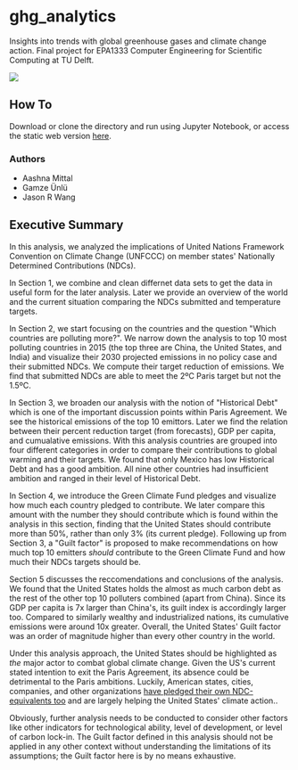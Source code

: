 # ghg_analytics

Insights into trends with global greenhouse gases and climate change action.
Final project for EPA1333 Computer Engineering for Scientific Computing at TU Delft.

![](https://i.imgur.com/mHjPRPo.png)

## How To

Download or clone the directory and run using Jupyter Notebook, or access the static web version [here](http://jasonrwang.github.io/ghg_analytics).

### Authors

* Aashna Mittal
* Gamze Ünlü
* Jason R Wang

## Executive Summary

In this analysis, we analyzed the implications of United Nations Framework Convention on Climate Change (UNFCCC) on member states' Nationally Determined Contributions (NDCs). 

In Section 1, we combine and clean differnet data sets to get the data in useful form for the later analysis. Later we provide an overview of the world and the current situation comparing the NDCs submitted and temperature targets. 

In Section 2, we start focusing on the countries and the question "Which countries are polluting more?". We narrow down the analysis to top 10 most polluting countries in 2015 (the top three are China, the United States, and India) and visualize their 2030 projected emissions in no policy case and their submitted NDCs. We compute their target reduction of emissions. We find that submitted NDCs are able to meet the 2ºC Paris target but not the 1.5ºC.

In Section 3, we broaden our analysis with the notion of "Historical Debt" which is one of the important discussion points within Paris Agreement. We see the historical emissions of the top 10 emittors. Later we find the relation between their percent reduction target (from forecasts), GDP per capita, and cumualative emissions. With this analysis countries are grouped into four different categories in order to compare their contributions to global warming and their targets. We found that only Mexico has low Historical Debt and has a good ambition. All nine other countries had insufficient ambition and ranged in their level of Historical Debt.

In Section 4, we introduce the Green Climate Fund pledges and visualize how much each country pledged to contribute. We later compare this amount with the number they should contribute which is found within the analysis in this section, finding that the United States should contribute more than 50%, rather than only 3% (its current pledge). Following up from Section 3, a "Guilt factor" is proposed to make recommendations on how much top 10 emitters _should_ contribute to the Green Climate Fund and how much their NDCs targets should be. 

Section 5 discusses the reccomendations and conclusions of the analysis. We found that the United States holds the almost as much carbon debt as the rest of the other top 10 polluters combined (apart from China). Since its GDP per capita is 7x larger than China's, its guilt index is accordingly larger too. Compared to similarly wealthy and industrialized nations, its cumulative emissions were around 10x greater. Overall, the United States' Guilt factor was an order of magnitude higher than every other country in the world.

Under this analysis approach, the United States should be highlighted as _the_ major actor to combat global climate change. Given the US's current stated intention to exit the Paris Agreement, its absence could be detrimental to the Paris ambitions. Luckily, American states, cities, companies, and other organizations [have pledged their own NDC-equivalents too](https://www.globalclimateactionsummit.org/americas-pledge-outlines-bottom-up-opportunity-agenda-for-u-s-state-city-and-business-action-on-climate/) and are largely helping the United States' climate action..

Obviously, further analysis needs to be conducted to consider other factors like other indicators for technological ability, level of development, or level of carbon lock-in. The Guilt factor defined in this analysis should not be applied in any other context without understanding the limitations of its assumptions; the Guilt factor here is by no means exhaustive.
